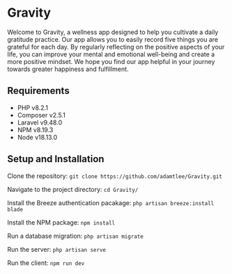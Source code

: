 # Gravity

Welcome to Gravity, a wellness app designed to help you cultivate a daily gratitude practice. Our app allows you to easily record five things you are grateful for each day. By regularly reflecting on the positive aspects of your life, you can improve your mental and emotional well-being and create a more positive mindset. We hope you find our app helpful in your journey towards greater happiness and fulfillment.

## Requirements

- PHP v8.2.1
- Composer v2.5.1
- Laravel v9.48.0
- NPM v8.19.3
- Node v18.13.0

## Setup and Installation

Clone the repository: 
`git clone https://github.com/adamtlee/Gravity.git`

Navigate to the project directory:
`cd Gravity/`

Install the Breeze authentication pacakage:
`php artisan breeze:install blade`

Install the NPM package:
`npm install`

Run a database migration:
`php artisan migrate`

Run the server:
`php artisan serve`

Run the client:
`npm run dev`



